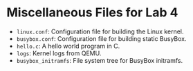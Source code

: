 # Miscellaneous Files for Lab 4

- `linux.conf`: Configuration file for building the Linux kernel.
- `busybox.conf`: Configuration file for building static BusyBox.
- `hello.c`: A hello world program in C.
- `logs`: Kernel logs from QEMU.
- `busybox_initramfs`: File system tree for BusyBox initramfs.
